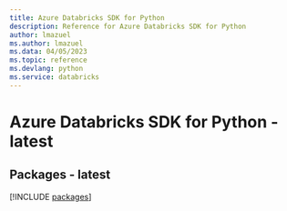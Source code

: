 ```yaml
---
title: Azure Databricks SDK for Python
description: Reference for Azure Databricks SDK for Python
author: lmazuel
ms.author: lmazuel
ms.data: 04/05/2023
ms.topic: reference
ms.devlang: python
ms.service: databricks
---
```

# Azure Databricks SDK for Python - latest
## Packages - latest
[!INCLUDE [packages](databricks-index.md)]